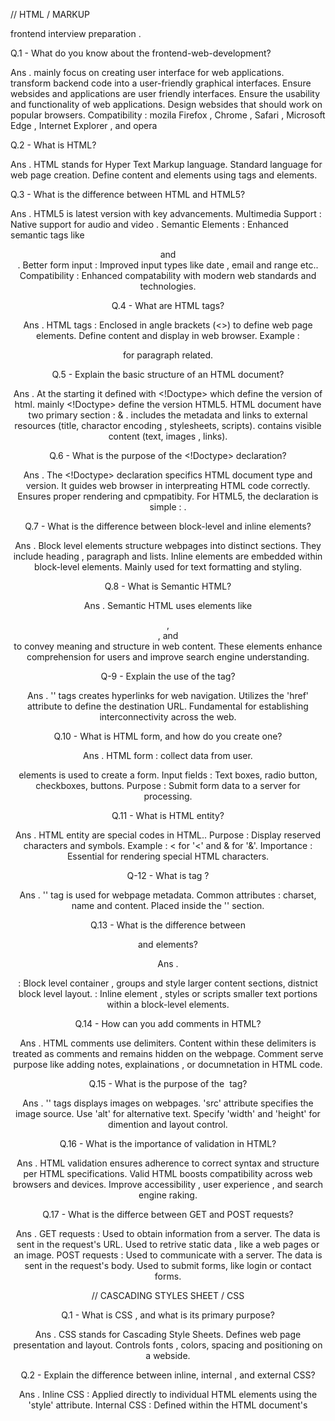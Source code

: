 //  HTML / MARKUP

frontend interview preparation . 

Q.1 -  What do you know about the frontend-web-development?

 Ans . mainly focus on creating user interface for web applications.
        transform backend code into a user-friendly graphical interfaces.
        Ensure websides and applications are user friendly interfaces.
        Ensure the usability and functionality of web applications.
        Design websides that should work on popular browsers.
        Compatibility : mozila Firefox , Chrome , Safari , Microsoft Edge , Internet Explorer , and opera


Q.2 - What is HTML?

Ans . HTML stands for Hyper Text Markup language.
        Standard language for web page creation.
        Define content and elements using tags and elements.

Q.3 - What is the difference between HTML and HTML5?

Ans . HTML5 is latest version with key advancements.
        Multimedia Support : Native support for audio and video .
        Semantic Elements : Enhanced semantic tags like <header> and <nav>.
        Better form input : Improved input types like date , email and range etc..
        Compatibility : Enhanced compatability with modern web standards and technologies.
    
Q.4 - What are HTML tags?

Ans . HTML tags : Enclosed in angle brackets (<>) to define web page elements.
        Define content and display in web browser.
        Example : <p> for paragraph related.

Q.5 - Explain the basic structure of an HTML document?

Ans . At the starting it defined with <!Doctype> which define the version of html.
        mainly <!Doctype> define the  version HTML5.
        HTML document have two primary section : <head> & <body>.
        <head> includes the  metadata and links to external resources (title, charactor encoding , stylesheets, scripts).
        <body> contains visible content (text, images , links). 
        

Q.6 - What is the purpose of the <!Doctype> declaration?

Ans . The <!Doctype> declaration specifics HTML document type and version.
        It guides web browser in interpreating HTML code correctly.
        Ensures proper rendering and cpmpatibity.
        For HTML5, the declaration is simple : <!Doctype html>.


Q.7 -  What is the difference between block-level and inline elements?

Ans .  Block level elements structure webpages into distinct sections.
        They include heading , paragraph and lists.
       Inline elements are embedded within block-level elements.
        Mainly used for text formatting and styling.


Q.8 - What is Semantic HTML?

Ans . Semantic HTML uses elements like <header> , <footer>, and <nav> to convey meaning and structure in web    content.
        These elements enhance comprehension for users and improve search engine understanding.

Q-9 - Explain the use of the <a> tag?

Ans . '<a>' tags  creates hyperlinks for web navigation.
        Utilizes the 'href' attribute to define the destination URL.
        Fundamental for establishing interconnectivity across the web.




        
<!-- 2nd day part -->

Q.10 - What is HTML form, and how do you create one?

Ans . HTML form : collect data from user.
        <form> elements is used to create a form.
        Input fields : Text boxes, radio button, checkboxes, buttons.
        Purpose : Submit form data to a server for processing.


Q.11 - What is HTML entity?

Ans . HTML entity are special codes in HTML..
        Purpose : Display reserved characters and symbols.
        Example : &lt; for '<' and &amp; for '&'.
        Importance : Essential for  rendering special HTML characters.


Q-12 - What is <meta> tag ?

Ans .   '<meta>' tag is used for webpage metadata.
            Common attributes : charset, name and content.
            Placed inside the '<head>' section.


Q.13 - What is the difference between <div> and <span> elements?

Ans .  <div> : Block level container , groups and style larger content sections, distnict block level layout.
        <span> : Inline element , styles or scripts smaller text portions within a block-level elements.


Q.14 - How can you add comments in HTML?

Ans . HTML comments use <!--and--> delimiters.
        Content within these delimiters is treated as comments and remains hidden on the webpage.
        Comment serve purpose like adding notes, explainations , or documnetation in HTML code.


Q.15 - What is the purpose of the <img> tag?

Ans .  '<img>' tags displays images on webpages.
         'src' attribute specifies the image source.
         Use 'alt' for alternative text.
         Specify 'width' and 'height' for dimention and layout control.


Q.16 - What is the importance of validation in HTML?

Ans . HTML validation ensures adherence to correct syntax and structure  per HTML specifications.
        Valid HTML boosts compatibility across web browsers and devices.
        Improve accessibility , user experience , and search engine raking.


Q.17 - What is the differce between GET and POST requests?

Ans . GET requests : 
                Used to obtain information from a server.
                The data is sent in the request's URL.
                Used to retrive static data , like a web pages or an image.
      POST requests :
                Used to communicate with a server.
                The data is sent in the request's body.
                Used to submit forms, like login or contact forms.




//  CASCADING STYLES SHEET / CSS

Q.1 - What is CSS , and what is its primary purpose?

Ans . CSS stands for Cascading Style Sheets.
        Defines web page presentation and layout.
        Controls fonts , colors, spacing and positioning on a webside.


Q.2 - Explain the difference between inline, internal , and external CSS?

Ans . Inline CSS : Applied directly to individual HTML elements using the  'style' attribute.
      Internal CSS : Defined within the HTML document's <style> tag in the <head> section.
      External CSS : Stored in the seperate .css file and linked to HTML using the <link> tag. 
    prefered method for style reusablity : External CSS; especially useful for maintaing consistent styles across multiple pages.     


Q.3 - What is the  CSS box model , and how does it works?

Ans . It describes how HTML components are displayed on screen.
        It specifies how an element's content, padding, border, and margin are set.
        width = content + width + padding + border


Q.4 - How do you center an element horizontally and vertically in CSS?

Ans . Horizontal centering : Employ "margin : 0 auto" , on a block level element with a defined width.
        Both Horizontal and Vertical centering : Utilize flexbox with "display : flex;
        justify-content:center; align-items:center;".

Q.5 - Explain the difference between display: block, display : inline, and display : inline-block?

Ans . display:block - Elements becomes a block level elements , takes full width of the parent, stacks vertically.
        display:inline - Element become inline-level, takes minimal width, stack horizantly.
        display : inline-block - Combination of inline and block, behaves likes inline but has block-level properties and dimentions.

Q.6 -  How does CSS specificity work, and how is it calculated?

Ans . CSS specificity dictates style precedence in conflicts.
        It's determined by the count of IDs , class, and elements in the selector.
        Higher Specify wins - for instance , an Id selector beats a class selector.
        Inline styles are the most specific.


        

// Third day 

Q.7 - What is the box-sizing property , and how does it affect  layout?

Ans . Box-sizing property defines width and height calculations for width.
        Content-Box includes only the content in calculations.
        Border-Box includes padding and border in width and height calculations.


Q.8 - How can you create a responsive design in CSS?

Ans. Responsive design : Utilize media quaries for style adjustment based on screen width.
        Relatives Units : Employ percentages and rem to ensure element adaptability to varying screen sizes.
        Flexible layouts : Leverage Flexbox and CSS grid for versatile layout design.

Q.9 - What are pseudo-classes and pseduo-elements in CSS?

Ans . Pseudo-class define special states of elements (eg. :hover for mouse hover).
        Pseudo-elements styles special parts of elements (eg : ::before or ::after for adding content).


Q.10 - Explain the CSS float property and its uses?

Ans . Float property for element alignment (left or right).
        Typical uses : Text wrapping around images and multi-column layouts.
        Outdated method : flexbox and grid layouts preffered for complex design.


Q.11 - How do you achive cross-browser compatibility with CSS?

Ans . Employ vender prefixes for CSS properties when required.
        Throughly test the webside across various browsers and versions.
        Utilize feature detection libraries like Modernizr to gracefully handle unsupported  CSS features. 




        // Fourth Day / part

Q.12 - Describe the z-index property and how it affects stacking order?

Ans . Z-index property controls stacking order.
        Higher value places element in front.
        Key for visual hierachy in complex layouts.


Q.13 -  What is the CSS position property , and what are its use?

Ans .  Position property determines an element's positioning method .
        Values :
        static (default) : Element follow normal flow.
        relative : Positioned relative to normal position.
        absolute : Positioned relative to nearest positioned ancestor.
        fixed : positive relative to viewport.
        sticky : Positioned based on user's scroll position.


Q.14 - Explian the concept of a CSS sprite and its benifits? 

Ans . CSS sprite ia a single image with multiple images/icons.
        Purpose : Reduce HTTP requests, enhancing webside perfomance.
        Technique : Display specific part of the sprite using CSS  background-position.
        Benifits : Bandwidth saving , faster image laoding.


Q.15 - What is the "Cascading" in Cascading style sheet?

Ans . "Cascading" in CSS refers to the priority order for conflicting rules.
        CSS hierarchy : inline , internal, external , and user-defined styles.
        This hierarchy defines style precedence for flexibility and specificity.


Q.16 - What is the difference between a Class  and an Id?

Ans . CLASS : 
        Can be applied to several components.
        used to group  together related items.
        Example : Styles all heading of the header.
      ID :
        Can be applied to one element only.
        used to  identify a certain elements.
        Example : Customizing main navigation bar of web page.




// 4th day 2nd device
Q.17 - How do you create a responsive layout?

Ans . CSS media quearies are used to create responsive layouts.
        It allows to alter the appearance of a webside based on screen size of device.
        Media quaries can be used to adjust font size , element width , and element visibility.




        // JAVASCRIPT/JS

Q.1 - What is javascript , and how is it different from java?

Ans . javascript is high-level, interpreted scripting language.
        It is used for web development.
      Difference : 
      Client-side vs . general purpose.
      Dynamically typed vs statically typed.
      Browser vs virtual machine environment.


Q.2 - Explian the difference between null and undefined in javascript?

Ans .   Null : intentional of a absence of object value , often assigned by developer.
        Undefined : Variable declared but  not assigned a value.



        
Q.3 - What is the differnce between let , const and var for variable declaration in javascript?

Ans . var : Function Scoped , can be redeclared.
      let : Block scope, can be reassigned.
      const : Block-scoped , constant , can not be reassigned.




// fifth day 

Q.4 - What are the different data types in javascript?

Ans . There are seven data types in javascript.
        Number : A number can be any integer or floating-point value.
        String : A string is a sequance of characters.
        Boolean : A boolean can be either true or not.
        Null : The null value is special value that represents the absense of a value.
        Undefined : The undefined value is special value that represents a value that has not yet been assigned.
        Symbol : A symbol is a unique value that can be used to identify an object.
        BigInt : A BigInt is an integer that is too large to be represented by a regular javascript number.



Q.5 - What are the events in javascript?

Ans .  Javascript events are triggered by user interactions or changes in the browser's state.
         Events are reported to javascript as event objects containing event-specific information.
         The addEventListner() function is used to listen for events.
         It takes two arguments : the event type and a function to execute when the event occurs. 

Q.6 - What is the differnce between '==' and '===' operators in js?

Ans .   '==' checks for equality with type coercion, allowing type conversion for comparision (eg. 5 == '5' is true).
        '===' checks for the strict equalty without type coercion , requiring ,  both value and type to be the same for a true comparition. 


Q.7 - What is hoisting in javascript?

Ans . Hoisting in javascript involves moving variable and function declarations to the top of their containing scope during compilation.
        Variable hoisting : invloves declaring variable with var , which are hoisted to the top of their scope.
        Function Hoisting : entails hoisting entire function declarations to the top of their containing scope.

Q.8 - Explain the closures in javascript?

Ans . Closures allow functions to access and remember variable and function from their outer scope.
        Allows percistent Access.
        Ensures the data privacy.
        Helps creating modular code.


Q.9 - What is the event loop in javascript?

Ans . Events loop ia a mechanism enabling non-blocking opearations in javascript.
        Manages code execution.
        Ensures asynchronos code (eg , callback , promises) runs when the main thread is idle.



Q.10 - How does the prototypal inheritance work in javascript?

Ans . Objects inherit properties and methods via their prototype chain.
        Each object possesses a prototype.
        When a property or method is absent on an object, javascript searches for it in the prototype chain.

Q.11 - How can you handle asynchronus operations in javascript?

Ans . Asynchronus operations can be managed through callbacks, Promises , or async/await.
        Callbacks are functions passed as arguments and execute when async operations finish.
        Promises offer structured handling of asynchronus code.
        Async/Await provides a modern , synchronous-style approach to asynchronus code.


Q.12 -  Explain the concept of 'this' in javascript?

Ans . 'this' refer to the current context or object in which a function is executed.
        In a method , 'this' refers to the object it's called on .
        in a regular function , 'this' refers to the global object (window in browser).
        Arrow function maintain the 'this' value of their surrounding lexical context.


Q.13 - What are promises in JS?

Ans . Promises are objects for value representation.
        Temporal flexibility : can represent current , future , or no value.
        Simplify asynchronus code.
        Structured handling of success and error.

Q.14 - Describe the 'callback hell' problem in javascript and how it can be mitigated?

Ans . 'Callback hell' or 'pyramid of doom' : occures due to nested callbacks , making code hard to read.
        Mitigation :    use promises or async/await to flatten callbacks, improving code readability and manageability.







//sixth day

                        // React js
                        
Q.1 - What is React js, and how does it differ from other javascript frameworks?

Ans . React is a javascript library for UI.
        Not a full framework like Angular.
        Focuses on UI layer, maximizing flexibility.
        Utilizes a virtual dom for optimized updates.
        Enhances application efficiency.

Q.2 - Explain the concept of virtual DOM?

Ans . The Virtual DOM is a lightweight copy of the real DOM, enabling React to make efficient updates.
        It compares the two and applies only necessary changes, reducing re-render for improved perfomance.

Q.3 -  What are the key features of React ?

Ans - React's key features : Virtual DOM, component-based architecture, one way data binding, reusability.
      Strong ecosystem: Tools like React Router  and Redux for state management. 



// 7th day

Q.4 - What is JSX in React, and how is it different from HTML?

Ans . JSX(javascript XML) extends javascript for HTML-like code in your javascript file.
        Transpiled into regular javascript using tools like Babel.
        Enables embedding of javascript expressions within markup for dynamism.



        // 8th day

Q.5 - Explain the component lifecycle phase:

Ans . React component have distinict lifecycle phase :
        Mounting : includes the constructor , render , and componentDidMount.
        Updating : involves shouldComponentUpdate , render and  componentDidUpdate.
        Unmounting : signifies the componentWithUnmount Phase.
     These phase allow precise management of component behavior at different lifecycle points.


Q.6 - What is the differnce between props and state in React?

Ans . Props for data transfer : Pass data from parent to child components.
        Immutable nature : Props should not be altered within child components.
        State for components-specific data : Used to manage mutable data within a component.



Q.7 - How do you optimize perfomance in a React application?

Ans . React perfomance optimization.
        1. Utilize virtual DOM.
        2. Apply shouldComponentUpdate to prevent unnecesary render.
        3. use PureComponent for components.
        4. Leverage tools like React Profiler to identify bottlenecks.


Q.8 - What are higher-order components (HOCs) in React, and why are they useful?

Ans . HOCs (Higher-Order Components ) enhance components by adding props or behavior.
        Promote code reuse , abstract common functions , and seperate concerns.
        Improve the modularity and maintainablility of your application.


Q.9 - Explain the purpose of keys in React lists ? 

Ans . Enhance efficiency 
        Guide element identification and tracking for DOM updates.


Q.10 - What is the Context API in React , and how does it work? 

Ans . Context API : Passes data through component tree without manual prop passing.
      Global State : Accessible by any component , reducing prop drilling .


Q.11 - How does React router work, and how can you handle routing in a react application?

Ans .  React router is a library for routing in React App.
        Declarative approach : Maps components to Urls.
        Enabling navigation and rendering based on the current route.


Q.12 - What is Redux , and how does it manages state in React applications?

Ans . Redux is a pridictable state container in React.
        Central store for state management.
        Relies on actions and reducers.
        Ensures a single source of truth for state.


Q.13 - What is the purpose of React Hooks, and how do you use them? 

Ans . React Hooks : Functions for connecting with React state and lifecycle in functional components.
      Build-in-Hooks : Use useState for state management and useEffect for side effects in functional components.


Q.14 - Explain the concept of conditional rendering in React?

Ans . Conditional rendering displays components/content based on conditions.
        If statements, ternary operators, and logical opearators enables this feature.
        Alter component display dynamically with these tools.
        Customize user experiences by showing or hiding elements as needed.
